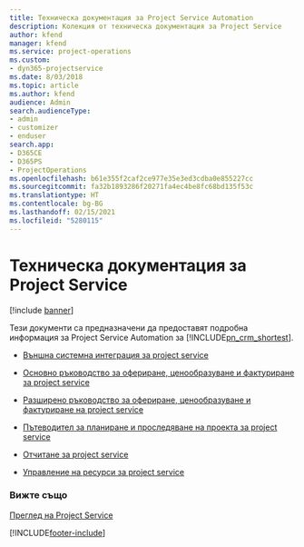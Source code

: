 ```yaml
---
title: Техническа документация за Project Service Automation
description: Колекция от техническа документация за Project Service
author: kfend
manager: kfend
ms.service: project-operations
ms.custom:
- dyn365-projectservice
ms.date: 8/03/2018
ms.topic: article
ms.author: kfend
audience: Admin
search.audienceType:
- admin
- customizer
- enduser
search.app:
- D365CE
- D365PS
- ProjectOperations
ms.openlocfilehash: b61e355f2caf2ce977e35e3ed3cdba0e855227cc
ms.sourcegitcommit: fa32b1893286f20271fa4ec4be8fc68bd135f53c
ms.translationtype: HT
ms.contentlocale: bg-BG
ms.lasthandoff: 02/15/2021
ms.locfileid: "5280115"
---
```

# <a name="white-papers-for-project-service"></a>Техническа документация за Project Service

[!include [banner](../includes/psa-now-project-operations.md)]

Тези документи са предназначени да предоставят подробна информация за Project Service Automation за [!INCLUDE[pn_crm_shortest](../includes/pn-crm-shortest.md)].

-   [Външна системна интеграция за project service](https://go.microsoft.com/fwlink/?LinkId=825445)

-   [Основно ръководство за офериране, ценообразуване и фактуриране за project service](https://go.microsoft.com/fwlink/?LinkId=825241)

-   [Разширено ръководство за офериране, ценообразуване и фактуриране на project service](https://go.microsoft.com/fwlink/?LinkId=825242)

-   [Пътеводител за планиране и проследяване на проекта за project service](https://go.microsoft.com/fwlink/?LinkId=825243)

-   [Отчитане за project service](https://go.microsoft.com/fwlink/?LinkId=825446)

-   [Управление на ресурси за project service](https://go.microsoft.com/fwlink/?LinkId=825244)

### <a name="see-also"></a>Вижте също
 [Преглед на Project Service](../psa/overview.md)


[!INCLUDE[footer-include](../includes/footer-banner.md)]